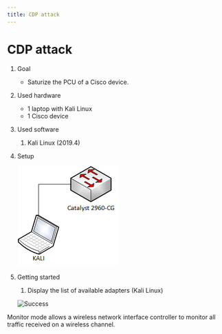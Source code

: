 ```yaml
---
title: CDP attack
---
```


# CDP attack

1. Goal
    * Saturize the PCU of a Cisco device.

2. Used hardware
    * 1 laptop with Kali Linux
    * 1 Cisco device

3. Used software
    1. Kali Linux (2019.4)

4. Setup

    ![Success](./assets/setup.png)

5. Getting started
    1. Display the list of available adapters (Kali Linux)
    
    ![Success](./assets/list_adapters.png)

Monitor mode allows a wireless network interface controller to monitor all traffic received on a wireless channel.
